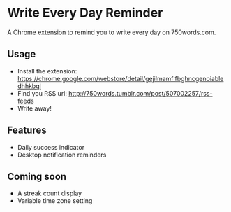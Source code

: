 # Write Every Day Reminder

A Chrome extension to remind you to write every day on 750words.com.


## Usage

* Install the extension:
    <https://chrome.google.com/webstore/detail/gejilmamfifbghncgenoiabledhhkbgl>
* Find you RSS url:
    <http://750words.tumblr.com/post/507002257/rss-feeds>
* Write away!



## Features

* Daily success indicator
* Desktop notification reminders

## Coming soon

* A streak count display
* Variable time zone setting